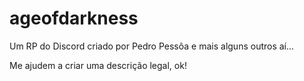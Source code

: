# ageofdarkness

Um RP do Discord criado por Pedro Pessôa e mais alguns outros aí...

Me ajudem a criar uma descrição legal, ok!
